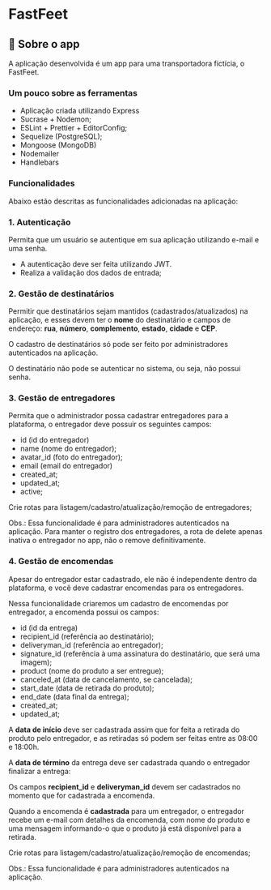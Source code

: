 # FastFeet

## :rocket: Sobre o app

A aplicação desenvolvida é um app para uma transportadora fictícia, o FastFeet.

### **Um pouco sobre as ferramentas**

- Aplicação criada utilizando Express
- Sucrase + Nodemon;
- ESLint + Prettier + EditorConfig;
- Sequelize (PostgreSQL);
- Mongoose (MongoDB)
- Nodemailer
- Handlebars

### **Funcionalidades**

Abaixo estão descritas as funcionalidades adicionadas na aplicação:

### **1. Autenticação**

Permita que um usuário se autentique em sua aplicação utilizando e-mail e uma senha.

- A autenticação deve ser feita utilizando JWT.
- Realiza a validação dos dados de entrada;

### 2. Gestão de destinatários

Permitir que destinatários sejam mantidos (cadastrados/atualizados) na aplicação, e esses devem ter o **nome** do destinatário e campos de endereço: **rua**, **número**, **complemento**, **estado**, **cidade** e **CEP**.

O cadastro de destinatários só pode ser feito por administradores autenticados na aplicação.

O destinatário não pode se autenticar no sistema, ou seja, não possui senha.

### **3. Gestão de entregadores**

Permita que o administrador possa cadastrar entregadores para a plataforma, o entregador deve possuir os seguintes campos:

- id (id do entregador)
- name (nome do entregador);
- avatar_id (foto do entregador);
- email (email do entregador)
- created_at;
- updated_at;
- active;

Crie rotas para listagem/cadastro/atualização/remoção de entregadores;

Obs.: Essa funcionalidade é para administradores autenticados na aplicação. Para manter o registro dos entregadores, a rota de delete apenas inativa o entregador no app, não o remove definitivamente.

### **4. Gestão de encomendas**

Apesar do entregador estar cadastrado, ele não é independente dentro da plataforma, e você deve cadastrar encomendas para os entregadores.

Nessa funcionalidade criaremos um cadastro de encomendas por entregador, a encomenda possui os campos:

- id (id da entrega)
- recipient_id (referência ao destinatário);
- deliveryman_id (referência ao entregador);
- signature_id (referência à uma assinatura do destinatário, que será uma imagem);
- product (nome do produto a ser entregue);
- canceled_at (data de cancelamento, se cancelada);
- start_date (data de retirada do produto);
- end_date (data final da entrega);
- created_at;
- updated_at;

A **data de início** deve ser cadastrada assim que for feita a retirada do produto pelo entregador, e as retiradas só podem ser feitas entre as 08:00 e 18:00h.

A **data de término** da entrega deve ser cadastrada quando o entregador finalizar a entrega:

Os campos **recipient_id** e **deliveryman_id** devem ser cadastrados no momento que for cadastrada a encomenda.

Quando a encomenda é **cadastrada** para um entregador, o entregador recebe um e-mail com detalhes da encomenda, com nome do produto e uma mensagem informando-o que o produto já está disponível para a retirada.

Crie rotas para listagem/cadastro/atualização/remoção de encomendas;

Obs.: Essa funcionalidade é para administradores autenticados na aplicação.
